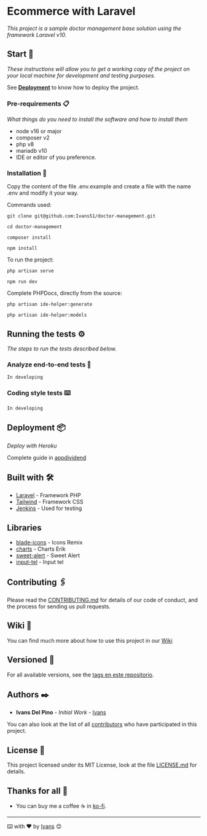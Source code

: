 # Ecommerce with Laravel

_This project is a sample doctor management base solution using the framework Laravel v10._

## Start 🚀

_These instructions will allow you to get a working copy of the project on your local machine for development and
testing purposes._

See [**Deployment**](#deployment-) to know how to deploy the project.

### Pre-requirements 📋

_What things do you need to install the software and how to install them_

- node v16 or major
- composer v2
- php v8
- mariadb v10
- IDE or editor of you preference.

### Installation 🔧

Copy the content of the file .env.example and create a file with the name .env and modify it your way.

Commands used:

```console
git clone git@github.com:Ivans51/doctor-management.git 
```

```console
cd doctor-management
```

```console
composer install 
```

```console
npm install 
```

To run the project:

```console
php artisan serve
```

```console
npm run dev
```

Complete PHPDocs, directly from the source:

```console
php artisan ide-helper:generate
```

```console
php artisan ide-helper:models
```

## Running the tests ⚙️

_The steps to run the tests described below._

### Analyze end-to-end tests 🔩

```
In developing
```

### Coding style tests ⌨️

```
In developing
```

## Deployment 📦

_Deploy with Heroku_

Complete guide in [appdividend](https://appdividend.com/2022/03/01/how-to-deploy-laravel-project-on-heroku/)

## Built with 🛠️

* [Laravel](https://laravel.com/docs/10.x) - Framework PHP
* [Tailwind](https://tailwindcss.com/docs/installation) - Framework CSS
* [Jenkins](https://www.jenkins.io) - Used for testing

## Libraries
* [blade-icons](https://blade-ui-kit.com/blade-icons) - Icons Remix
* [charts](https://charts.erik.cat/) - Charts Erik
* [sweet-alert](https://realrashid.github.io/sweet-alert/) - Sweet Alert
* [input-tel](https://github.com/jackocnr/intl-tel-input#demo-and-examples) - Input tel

## Contributing 🖇️

Please read the [CONTRIBUTING.md](https://github.com/Ivans51/octor-management/blob/main/CONTRIBUTING.md) for details of
our code of conduct, and the process for sending us pull requests.

## Wiki 📖

You can find much more about how to use this project in our [Wiki](https://github.com/Ivans51/octor-management/wiki)

## Versioned 📌

For all available versions, see the [tags en este repositorio](https://github.com/Ivans51/octor-management/tags).

## Authors ✒️

* **Ivans Del Pino** - *Initial Work* - [Ivans](https://github.com/Ivans51)

You can also look at the list of all [contributors](https://github.com/Ivans51/octor-management/contributors) who have
participated in this project.

## License 📄

This project licensed under its MIT License, look at the
file [LICENSE.md](https://github.com/Ivans51/octor-management/blob/main/LICENSE.md) for details.

## Thanks for all 🎁

* You can buy me a coffee ☕ in [ko-fi](https://ko-fi.com/ivans511).

---
⌨️ with ❤️ by [Ivans](https://github.com/Ivans51/octor-management/graphs/contributors) 😊
